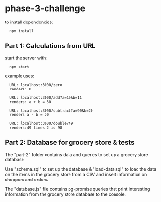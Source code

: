 # phase-3-challenge

to install dependencies:
```
  npm install
```
## Part 1: Calculations from URL

start the server with:

```
  npm start
  ```
example uses:

```
  URL: localhost:3000/zero
  renders: 0

  URL: localhost:3000/add?a=19&b=11
  renders: a + b = 30

  URL: localhost:3000/subtract?a=90&b=20
  renders a - b = 70

  URL: localhost:3000/double/49
  renders:49 times 2 is 98
```
## Part 2: Database for grocery store & tests

The "part-2" folder contains data and queries to set up a grocery store database

Use "schema.sql" to set up the database & "load-data.sql" to load the data on the items in the grocery store from a CSV and insert information on shoppers and orders.

The "database.js" file contains pg-promise queries that print interesting information from the grocery store database to the console.
